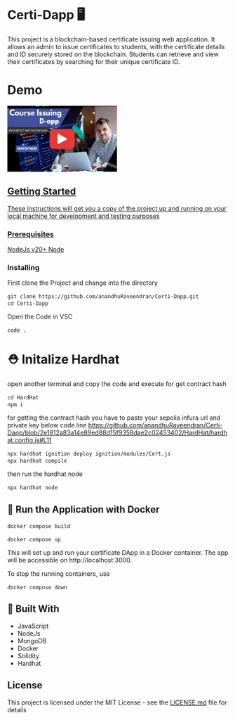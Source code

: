 # Certi-Dapp 🖥️

This project is a blockchain-based certificate issuing web application. It allows an admin to issue certificates to students,
with the certificate details and ID securely stored on the blockchain. Students can retrieve and view their certificates by
searching for their unique certificate ID.
# Demo
<a href="https://youtu.be/RUkfEyufHmU?si=KhFn3F4xolUqwCl4"><img src="https://github.com/anandhuRaveendran/Certi-Dapp/blob/main/UI/src/assets/thumb.png" width="250px" height="150px">

## Getting Started

These instructions will get you a copy of the project up and running on your local machine for development and testing purposes
### Prerequisites

NodeJs v20+
[Node](https://nodejs.org/en/download/package-manager)

### Installing
First clone the Project and change into the directory


```
git clone https://github.com/anandhuRaveendran/Certi-Dapp.git
cd Certi-Dapp
```
Open the Code in VSC


```
code .
```
# ⛑️ Initalize Hardhat
open another terminal and copy the code and execute for get contract hash

```
cd HardHat
npm i
```
for getting the contract hash you have to paste your sepolia infura url and private key
below code line
https://github.com/anandhuRaveendran/Certi-Dapp/blob/2e1812a83a14e89ed88d15f9358dae2c02453402/HardHat/hardhat.config.js#L11
```
npx hardhat ignition deploy ignition/modules/Cert.js
npx hardhat compile
```
then run the hardhat node
```
npx hardhat node
```

## 🐳  Run the Application with Docker
```
docker compose build
```
```
docker compose up
```
This will set up and run your certificate DApp in a Docker container. The app will be accessible on http://localhost:3000.

To stop the running containers, use

```
docker compose down
```

## 🔩 Built With

* JavaScript
* NodeJs
* MongoDB
* Docker
* Solidity
* Hardhat




## License

This project is licensed under the MIT License - see the [LICENSE.md](LICENSE.md) file for details

